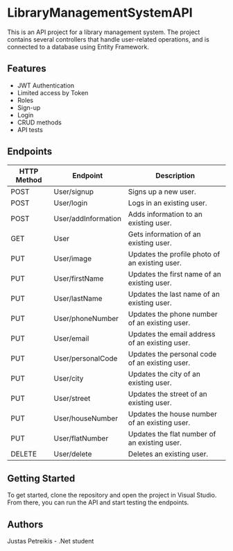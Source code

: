 # LibraryManagementSystemAPI
This is an API project for a library management system. The project contains several controllers that handle user-related operations, and is connected to a database using Entity Framework.

## Features
- JWT Authentication
- Limited access by Token
- Roles
- Sign-up
- Login
- CRUD methods
- API tests

## Endpoints
HTTP Method | Endpoint | Description
--- | --- | ---
POST | User/signup | Signs up a new user.
POST | User/login | Logs in an existing user.
POST | User/addInformation | Adds information to an existing user.
GET | User | Gets information of an existing user.
PUT | User/image | Updates the profile photo of an existing user.
PUT | User/firstName | Updates the first name of an existing user.
PUT | User/lastName | Updates the last name of an existing user.
PUT | User/phoneNumber | Updates the phone number of an existing user.
PUT | User/email | Updates the email address of an existing user.
PUT | User/personalCode | Updates the personal code of an existing user.
PUT | User/city | Updates the city of an existing user.
PUT | User/street | Updates the street of an existing user.
PUT | User/houseNumber | Updates the house number of an existing user.
PUT | User/flatNumber | Updates the flat number of an existing user.
DELETE | User/delete | Deletes an existing user.

## Getting Started
To get started, clone the repository and open the project in Visual Studio. From there, you can run the API and start testing the endpoints.

## Authors
Justas Petreikis - .Net student
